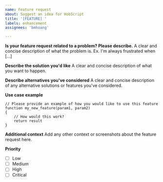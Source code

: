```yaml
---
name: Feature request
about: Suggest an idea for HobScript
title: '[FEATURE] '
labels: enhancement
assignees: 'bmhoang'

---
```


**Is your feature request related to a problem? Please describe.**
A clear and concise description of what the problem is. Ex. I'm always frustrated when [...]

**Describe the solution you'd like**
A clear and concise description of what you want to happen.

**Describe alternatives you've considered**
A clear and concise description of any alternative solutions or features you've considered.

**Use case example**
```hobscript
// Please provide an example of how you would like to use this feature
function my_new_feature(param1, param2)
{
    // How would this work?
    return result
}
```

**Additional context**
Add any other context or screenshots about the feature request here.

**Priority**
- [ ] Low
- [ ] Medium
- [ ] High
- [ ] Critical
